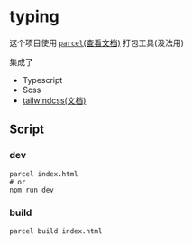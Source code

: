 # typing

这个项目使用 [`parcel`(查看文档)](https://www.parceljs.cn) 打包工具(没法用)

集成了

- Typescript
- Scss
- [tailwindcss(文档)](https://www.tailwindcss.cn)


## Script

### dev

```shell
parcel index.html
# or
npm run dev
```

### build

```sh
parcel build index.html

```
